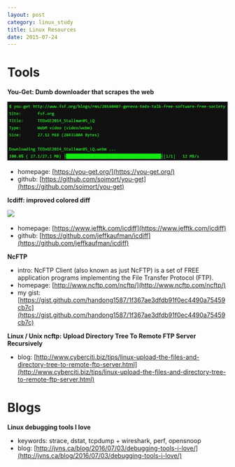 ```yaml
---
layout: post
category: linux_study
title: Linux Resources
date: 2015-07-24
---
```


# Tools

**You-Get: Dumb downloader that scrapes the web**

![](/assets/linux_study/you-get.jpg)

- homepage: [https://you-get.org/](https://you-get.org/)
- github: [https://github.com/soimort/you-get](https://github.com/soimort/you-get)

**Icdiff: improved colored diff**

![](https://www.jefftk.com/icdiff-css-demo-tall-2x.png)

- homepage: [https://www.jefftk.com/icdiff](https://www.jefftk.com/icdiff)
- github: [https://github.com/jeffkaufman/icdiff](https://github.com/jeffkaufman/icdiff)

**NcFTP**

- intro: NcFTP Client (also known as just NcFTP) is a set of FREE application programs implementing the File Transfer Protocol (FTP).
- homepage: [http://www.ncftp.com/ncftp/](http://www.ncftp.com/ncftp/)
- my gist: [https://gist.github.com/handong1587/1f367ae3dfdb91f0ec4490a75459cb7c](https://gist.github.com/handong1587/1f367ae3dfdb91f0ec4490a75459cb7c)

**Linux / Unix ncftp: Upload Directory Tree To Remote FTP Server Recursively**

- blog: [http://www.cyberciti.biz/tips/linux-upload-the-files-and-directory-tree-to-remote-ftp-server.html](http://www.cyberciti.biz/tips/linux-upload-the-files-and-directory-tree-to-remote-ftp-server.html)

# Blogs

**Linux debugging tools I love**

- keywords: strace, dstat, tcpdump + wireshark, perf, opensnoop
- blog: [http://jvns.ca/blog/2016/07/03/debugging-tools-i-love/](http://jvns.ca/blog/2016/07/03/debugging-tools-i-love/)